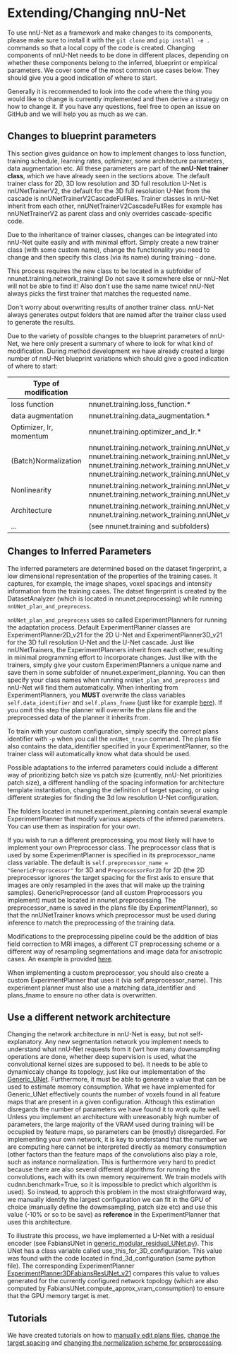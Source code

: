 
# Extending/Changing nnU-Net

To use nnU-Net as a framework and make changes to its components, please make sure to install it with the `git clone` 
and `pip install -e .` commands so that a local copy of the code is created.
Changing components of nnU-Net needs to be done in different places, depending on whether these components belong to 
the inferred, blueprint or empirical parameters. We cover some of the most common use cases below. They should give 
you a good indication of where to start.

Generally it is recommended to look into the code where the thing you would like to change is currently implemented 
and then derive a strategy on how to change it. If you have any questions, feel free to open an issue on GitHub and 
we will help you as much as we can.

## Changes to blueprint parameters
This section gives guidance on how to implement changes to loss function, training schedule, learning rates, optimizer, 
some architecture parameters, data augmentation etc. All these parameters are part of the **nnU-Net trainer class**, 
which we have already seen in the sections above. The default trainer class for 2D, 3D low resolution and 3D full 
resolution U-Net is nnUNetTrainerV2, the default for the 3D full resolution U-Net from the cascade is 
nnUNetTrainerV2CascadeFullRes. Trainer classes in nnU-Net inherit from each other, nnUNetTrainerV2CascadeFullRes for 
example has nnUNetTrainerV2 as parent class and only overrides cascade-specific code.

Due to the inheritance of trainer classes, changes can be integrated into nnU-Net quite easily and with minimal effort. 
Simply create a new trainer class (with some custom name), change the functionality you need to change and then specify 
this class (via its name) during training - done.

This process requires the new class to be located in a subfolder of nnunet.training.network_training! Do not save it 
somewhere else or nnU-Net will not be able to find it! Also don't use the same name twice! nnU-Net always picks the 
first trainer that matches the requested name.

Don't worry about overwriting results of another trainer class. nnU-Net always generates output folders that are named 
after the trainer class used to generate the results. 

Due to the variety of possible changes to the blueprint parameters of nnU-Net, we here only present a summary of where 
to look for what kind of modification. During method development we have already created a large number of nnU-Net 
blueprint variations which should give a good indication of where to start:

| Type of modification    | Examples                                                                                                                                                                                                                                                                                                                                              |
|-------------------------|-------------------------------------------------------------------------------------------------------------------------------------------------------------------------------------------------------------------------------------------------------------------------------------------------------------------------------------------------------|
| loss function           | nnunet.training.loss_function.*                                                                                                                                                                                                                                                                                                      |
| data augmentation       | nnunet.training.data_augmentation.*                                                                                                                                                                                                                                                                                                  |
| Optimizer, lr, momentum | nnunet.training.optimizer_and_lr.*                                                                                                                                                                                                                                                                                                   |
| (Batch)Normalization    | nnunet.training.network_training.nnUNet_variants.architectural_variants.nnUNetTrainerV2_BN.py<br>nnunet.training.network_training.nnUNet_variants.architectural_variants.nnUNetTrainerV2_FRN.py<br>nnunet.training.network_training.nnUNet_variants.architectural_variants.nnUNetTrainerV2_GN.py<br>nnunet.training.network_training.nnUNet_variants.architectural_variants.nnUNetTrainerV2_NoNormalization_lr1en3.py |
| Nonlinearity            | nnunet.training.network_training.nnUNet_variants.architectural_variants.nnUNetTrainerV2_ReLU.py<br>nnunet.training.network_training.nnUNet_variants.architectural_variants.nnUNetTrainerV2_Mish.py                                                                                                                                                                                    |
| Architecture            | nnunet.training.network_training.nnUNet_variants.architectural_variants.nnUNetTrainerV2_3ConvPerStage.py<br>nnunet.training.network_training.nnUNet_variants.architectural_variants.nnUNetTrainerV2_ResencUNet                                                                                                                                                                        |
| ...                     | (see nnunet.training and subfolders)                                                                                                                                                                                                                                                                                                 |

## Changes to Inferred Parameters
The inferred parameters are determined based on the dataset fingerprint, a low dimensional representation of the properties 
of the training cases. It captures, for example, the image shapes, voxel spacings and intensity information from 
the training cases. The datset fingerprint is created by the DatasetAnalyzer (which is located in nnunet.preprocessing) 
while running `nnUNet_plan_and_preprocess`. 

`nnUNet_plan_and_preprocess` uses so called ExperimentPlanners for running the adaptation process. Default ExperimentPlanner 
classes are ExperimentPlanner2D_v21 for the 2D U-Net and ExperimentPlanner3D_v21 for the 3D full resolution U-Net and the 
U-Net cascade. Just like nnUNetTrainers, the ExperimentPlanners inherit from each other, resulting in minimal programming 
effort to incorporate changes. Just like with the trainers, simply give your custom ExperimentPlanners a unique name and 
save them in some subfolder of nnunet.experiment_planning. You can then specify your class names when running 
`nnUNet_plan_and_preprocess` and nnU-Net will find them automatically. When inheriting from ExperimentPlanners, you **MUST** 
overwrite the class variables `self.data_identifier` and `self.plans_fname` (just like for example 
[here](../nnunet/experiment_planning/alternative_experiment_planning/normalization/experiment_planner_3DUNet_CT2.py)). 
If you omit this step the planner will overwrite the plans file and the preprocessed data of the planner it inherits from.

To train with your custom configuration, simply specify the correct plans identifier with `-p` when you call the 
`nnUNet_train` command. The plans file also contains the data_identifier specified in your ExperimentPlanner, so the 
trainer class will automatically know what data should be used.

Possible adaptations to the inferred parameters could include a different way of prioritizing batch size vs patch size 
(currently, nnU-Net prioritizies patch size), a different handling of the spacing information for architecture template 
instantiation, changing the definition of target spacing, or using different strategies for finding the 3d low 
resolution U-Net configuration.

The folders located in nnunet.experiment_planning contain several example ExperimentPlanner that modify various aspects 
of the inferred parameters. You can use them as inspiration for your own.

If you wish to run a different preprocessing, you most likely will have to implement your own Preprocessor class. 
The preprocessor class that is used by some ExperimentPlanner is specified in its preprocessor_name class variable. The 
default is `self.preprocessor_name = "GenericPreprocessor"` for 3D and `PreprocessorFor2D` for 2D (the 2D preprocessor 
ignores the target spacing for the first axis to ensure that images are only resampled in the axes that will make up the training samples). 
GenericPreprocessor (and all custom Preprocessors you implement) must be located in nnunet.preprocessing. The 
preprocessor_name is saved in the plans file (by ExperimentPlanner), so that the 
nnUNetTrainer knows which preprocessor must be used during inference to match the preprocessing of the training data. 

Modifications to the preprocessing pipeline could be the addition of bias field correction to MRI images, a different CT
preprocessing scheme or a different way of resampling segmentations and image data for anisotropic cases. 
An example is provided [here](../nnunet/preprocessing/preprocessing.py).

When implementing a custom preprocessor, you should also create a custom ExperimentPlanner that uses it (via self.preprocessor_name). 
This experiment planner must also use a matching data_identifier and plans_fname to ensure no other data is overwritten.

## Use a different network architecture
Changing the network architecture in nnU-Net is easy, but not self-explanatory. Any new segmentation network you implement 
needs to understand what nnU-Net requests from it (wrt how many downsampling operations are done, whether deep supervision 
is used, what the convolutional kernel sizes are supposed to be). It needs to be able to dynamiccaly change its topology, 
just like our implementation of the [Generic_UNet](../nnunet/network_architecture/generic_UNet.py). Furthermore, it must be
able to generate a value that can be used to estimate memory consumption. What we have implemented for Generic_UNet effectively
counts the number of voxels found in all feature maps that are present in a given configuration. Although this estimation 
disregards the number of parameters we have found it to work quite well. Unless you implement an architecture with 
unreasonably high number of parameters, the large majority of the VRAM used during training will be occupied by feature 
maps, so parameters can be (mostly) disregarded. For implementing your own network, it is key to understand that the 
number we are computing here cannot be interpreted directly as memory consumption (other factors than the feature maps 
of the convolutions also play a role, such as instance normalization. This is furthermore very hard to predict because 
there are also several different algorithms for running the convolutions, each with its own memory requirement. We train 
models with cudnn.benchmark=True, so it is impossible to predict which algorithm is used). 
So instead, to approch this problem in the most straightforward way, we manually identify the largest configuration we 
can fit in the GPU of choice (manually define the dowmsampling, patch size etc) and use this value (-10% or so to be save) 
as **reference** in the ExperimentPlanner that uses this architecture. 

To illustrate this process, we have implemented a U-Net with a residual encoder 
(see FabiansUNet in [generic_modular_residual_UNet.py](../nnunet/network_architecture/generic_modular_residual_UNet.py)). 
This UNet has a class variable called use_this_for_3D_configuration. This value was found with the code located in 
find_3d_configuration (same python file). The corresponding ExperimentPlanner 
[ExperimentPlanner3DFabiansResUNet_v21](../nnunet/experiment_planning/alternative_experiment_planning/experiment_planner_residual_3DUNet_v21.py)
compares this value to values generated for the currently configured network topology (which are also computed by 
FabiansUNet.compute_approx_vram_consumption) to ensure that the GPU memory target is met.

## Tutorials
We have created tutorials on how to [manually edit plans files](tutorials/edit_plans_files.md), 
[change the target spacing](tutorials/custom_spacing.md) and 
[changing the normalization scheme for preprocessing](tutorials/custom_preprocessing.md).
